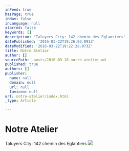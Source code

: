 ```yaml
---
inFeed: true
hasPage: true
inNav: false
inLanguage: null
starred: false
keywords: []
description: 'Taluyers City: 142 chemin des Eglantiers'
datePublished: '2016-03-22T19:26:03.891Z'
dateModified: '2016-03-22T19:22:28.073Z'
title: Notre Atelier
author: []
sourcePath: _posts/2016-03-18-notre-atelier.md
published: true
authors: []
publisher:
  name: null
  domain: null
  url: null
  favicon: null
url: notre-atelier/index.html
_type: Article

---
```

# Notre Atelier

Taluyers City: 142 chemin des Eglantiers
![](https://the-grid-user-content.s3-us-west-2.amazonaws.com/a383d914-52fb-4cdb-9964-6fa9a3978880.jpg)